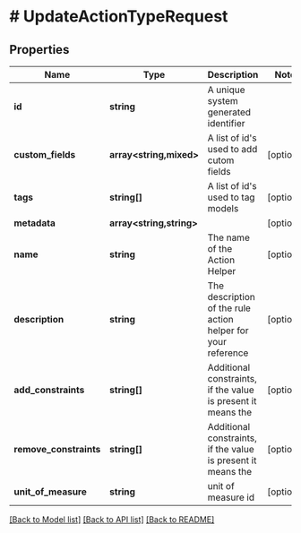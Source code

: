 # # UpdateActionTypeRequest

## Properties

Name | Type | Description | Notes
------------ | ------------- | ------------- | -------------
**id** | **string** | A unique system generated identifier |
**custom_fields** | **array<string,mixed>** | A list of id&#39;s used to add cutom fields | [optional]
**tags** | **string[]** | A list of id&#39;s used to tag models | [optional]
**metadata** | **array<string,string>** |  | [optional]
**name** | **string** | The name of the Action Helper | [optional]
**description** | **string** | The description of the rule action helper for your reference | [optional]
**add_constraints** | **string[]** | Additional constraints, if the value is present it means the | [optional]
**remove_constraints** | **string[]** | Additional constraints, if the value is present it means the | [optional]
**unit_of_measure** | **string** | unit of measure id | [optional]

[[Back to Model list]](../../README.md#models) [[Back to API list]](../../README.md#endpoints) [[Back to README]](../../README.md)
